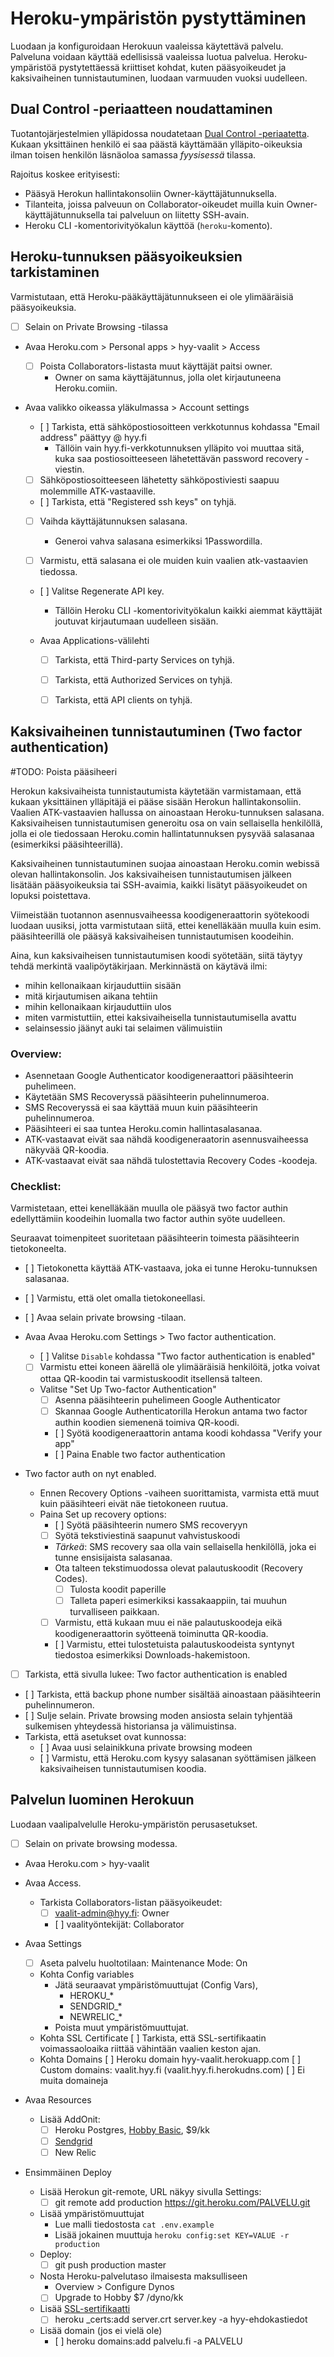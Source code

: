 # Heroku-ympäristön pystyttäminen

Luodaan ja konfiguroidaan Herokuun vaaleissa käytettävä palvelu.
Palveluna voidaan käyttää edellisissä vaaleissa luotua palvelua.
Heroku-ympäristöä pystytettäessä kriittiset kohdat, kuten pääsyoikeudet ja
kaksivaiheinen tunnistautuminen, luodaan varmuuden vuoksi
uudelleen.


## Dual Control -periaatteen noudattaminen

Tuotantojärjestelmien ylläpidossa noudatetaan
[Dual Control -periaatetta](dual-control.md). Kukaan yksittäinen henkilö ei saa
päästä käyttämään ylläpito-oikeuksia ilman toisen henkilön läsnäoloa samassa
*fyysisessä* tilassa.

Rajoitus koskee erityisesti:
- Pääsyä Herokun hallintakonsoliin Owner-käyttäjätunnuksella.
- Tilanteita, joissa palveuun on Collaborator-oikeudet muilla kuin
  Owner-käyttäjätunnuksella tai palveluun on liitetty SSH-avain.
- Heroku CLI -komentorivityökalun käyttöä (`heroku`-komento).


## Heroku-tunnuksen pääsyoikeuksien tarkistaminen

Varmistutaan, että Heroku-pääkäyttäjätunnukseen ei ole ylimääräisiä
pääsyoikeuksia.

- [ ] Selain on Private Browsing -tilassa

- Avaa Heroku.com > Personal apps > hyy-vaalit > Access
  - [ ] Poista Collaborators-listasta muut käyttäjät paitsi owner.
    - Owner on sama käyttäjätunnus, jolla olet kirjautuneena Heroku.comiin.

- Avaa valikko oikeassa yläkulmassa > Account settings
  - [ ] Tarkista, että sähköpostiosoitteen verkkotunnus kohdassa "Email address" päättyy @ hyy.fi
    - Tällöin vain hyy.fi-verkkotunnuksen ylläpito voi muuttaa sitä,
      kuka saa postiosoitteeseen lähetettävän password recovery -viestin.
  - [ ] Sähköpostiosoitteeseen lähetetty sähköpostiviesti saapuu molemmille ATK-vastaaville.

  - [ ] Tarkista, että "Registered ssh keys" on tyhjä.

  - [ ] Vaihda käyttäjätunnuksen salasana.
    - Generoi vahva salasana esimerkiksi 1Passwordilla.

  - [ ] Varmistu, että salasana ei ole muiden kuin vaalien atk-vastaavien tiedossa.

  - [ ] Valitse Regenerate API key.
    - Tällöin Heroku CLI -komentorivityökalun kaikki aiemmat käyttäjät joutuvat
      kirjautumaan uudelleen sisään.

  - Avaa Applications-välilehti
    - [ ] Tarkista, että Third-party Services on tyhjä.
    - [ ] Tarkista, että Authorized Services on tyhjä.
    - [ ] Tarkista, että API clients on tyhjä.


## Kaksivaiheinen tunnistautuminen (Two factor authentication)

#TODO: Poista pääsiheeri

Herokun kaksivaiheista tunnistautumista käytetään varmistamaan, että kukaan
yksittäinen ylläpitäjä ei pääse sisään Herokun hallintakonsoliin. Vaalien
ATK-vastaavien hallussa on ainoastaan Heroku-tunnuksen salasana. Kaksivaiheisen
tunnistautumisen generoitu osa on vain sellaisella henkilöllä, jolla ei ole
tiedossaan Heroku.comin hallintatunnuksen pysyvää salasanaa (esimerkiksi
pääsihteerillä).

Kaksivaiheinen tunnistautuminen suojaa ainoastaan Heroku.comin webissä olevan
hallintakonsolin. Jos kaksivaiheisen tunnistautumisen jälkeen lisätään
pääsyoikeuksia tai SSH-avaimia, kaikki lisätyt pääsyoikeudet on lopuksi
poistettava.

Viimeistään tuotannon asennusvaiheessa koodigeneraattorin syötekoodi luodaan
uusiksi, jotta varmistutaan siitä, ettei kenelläkään muulla kuin esim.
pääsihteerillä ole pääsyä kaksivaiheisen tunnistautumisen koodeihin.

Aina, kun kaksivaiheisen tunnistautumisen koodi syötetään, siitä täytyy tehdä
merkintä vaalipöytäkirjaan. Merkinnästä on käytävä ilmi:
- mihin kellonaikaan kirjauduttiin sisään
- mitä kirjautumisen aikana tehtiin
- mihin kellonaikaan kirjauduttiin ulos
- miten varmistuttiin, ettei kaksivaiheisella tunnistautumisella avattu
- selainsessio jäänyt auki tai selaimen välimuistiin

### Overview:
- Asennetaan Google Authenticator koodigeneraattori pääsihteerin puhelimeen.
- Käytetään SMS Recoveryssä pääsihteerin puhelinnumeroa.
- SMS Recoveryssä ei saa käyttää muun kuin pääsihteerin puhelinnumeroa.
- Pääsihteeri ei saa tuntea Heroku.comin hallintasalasanaa.
- ATK-vastaavat eivät saa nähdä koodigeneraatorin asennusvaiheessa näkyvää QR-koodia.
- ATK-vastaavat eivät saa nähdä tulostettavia Recovery Codes -koodeja.


### Checklist:

Varmistetaan, ettei kenelläkään muulla ole pääsyä two factor authin edellyttämiin koodeihin luomalla two factor authin syöte uudelleen.

Seuraavat toimenpiteet suoritetaan pääsihteerin toimesta pääsihteerin tietokoneelta.

- [ ] Tietokonetta käyttää ATK-vastaava, joka ei tunne Heroku-tunnuksen salasanaa.  
- [ ] Varmistu, että olet omalla tietokoneellasi.
- [ ] Avaa selain private browsing -tilaan.

- Avaa Avaa Heroku.com Settings > Two factor authentication.
  - [ ] Valitse `Disable` kohdassa "Two factor authentication is enabled"
  - [ ] Varmistu ettei koneen äärellä ole ylimääräisiä henkilöitä, jotka voivat ottaa QR-koodin tai varmistuskoodit itsellensä talteen.
  - Valitse "Set Up Two-factor Authentication"
    - [ ] Asenna pääsihteerin puhelimeen Google Authenticator
    - [ ] Skannaa Google Authenticatorilla Herokun antama two factor authin koodien siemenenä toimiva QR-koodi.
    - [ ] Syötä koodigeneraattorin antama koodi kohdassa "Verify your app"
    - [ ] Paina Enable two factor authentication

- Two factor auth on nyt enabled.
  - Ennen Recovery Options -vaiheen suorittamista,
    varmista että muut kuin pääsihteeri eivät näe tietokoneen ruutua.
  - Paina Set up recovery options:
    - [ ] Syötä pääsihteerin numero SMS recoveryyn
    - [ ] Syötä tekstiviestinä saapunut vahvistuskoodi
    - *Tärkeä*: SMS recovery saa olla vain sellaisella henkilöllä, joka ei tunne ensisijaista salasanaa.
    - Ota talteen tekstimuodossa olevat palautuskoodit (Recovery Codes).
      - [ ] Tulosta koodit paperille
      - [ ] Talleta paperi esimerkiksi kassakaappiin, tai muuhun turvalliseen paikkaan.
    - [ ] Varmistu, että kukaan muu ei näe palautuskoodeja eikä koodigeneraattorin syötteenä toiminutta QR-koodia.
    - [ ] Varmistu, ettei tulostetuista palautuskoodeista syntynyt tiedostoa esimerkiksi Downloads-hakemistoon.
- [ ] Tarkista, että sivulla lukee: Two factor authentication is enabled
- [ ] Tarkista, että backup phone number sisältää ainoastaan pääsihteerin puhelinnumeron.
- [ ] Sulje selain. Private browsing moden ansiosta selain tyhjentää sulkemisen yhteydessä historiansa ja välimuistinsa.
- Tarkista, että asetukset ovat kunnossa:
  - [ ] Avaa uusi selainikkuna private browsing modeen
  - [ ] Varmistu, että Heroku.com kysyy salasanan syöttämisen jälkeen kaksivaiheisen tunnistautumisen koodia.


## Palvelun luominen Herokuun

Luodaan vaalipalvelulle Heroku-ympäristön perusasetukset.

- [ ] Selain on private browsing modessa.
- Avaa Heroku.com > hyy-vaalit
- Avaa Access.
  - Tarkista Collaborators-listan pääsyoikeudet:
    - [ ] vaalit-admin@hyy.fi: Owner
    - [ ] vaalityöntekijät: Collaborator
- Avaa Settings
  - [ ] Aseta palvelu huoltotilaan: Maintenance Mode: On
  - Kohta Config variables
    - Jätä seuraavat ympäristömuuttujat (Config Vars),
      - HEROKU_*
      - SENDGRID_*
      - NEWRELIC_*
    - Poista muut ympäristömuuttujat.
  - Kohta SSL Certificate
    [ ] Tarkista, että SSL-sertifikaatin voimassaoloaika riittää vähintään vaalien keston ajan.
  - Kohta Domains
    [ ] Heroku domain hyy-vaalit.herokuapp.com
    [ ] Custom domains: vaalit.hyy.fi (vaalit.hyy.fi.herokudns.com)
    [ ] Ei muita domaineja

- Avaa Resources
  - Lisää AddOnit:
    - [ ] Heroku Postgres, [Hobby Basic](https://elements.heroku.com/addons/heroku-postgresql), $9/kk
    - [ ] [Sendgrid](https://elements.heroku.com/addons/sendgrid)
    - [ ] New Relic

- Ensimmäinen Deploy
  - Lisää Herokun git-remote, URL näkyy sivulla Settings:
    - [ ] git remote add production https://git.heroku.com/PALVELU.git
  - Lisää ympäristömuuttujat
    - Lue malli tiedostosta `cat .env.example`
    - Lisää jokainen muuttuja `heroku config:set KEY=VALUE -r production`
  - Deploy:
    - [ ] git push production master

  - Nosta Heroku-palvelutaso ilmaisesta maksulliseen
    - Overview > Configure Dynos
    - [ ] Upgrade to Hobby $7 /dyno/kk
  - Lisää [SSL-sertifikaatti](heroku-ssl-cert.md)
    - [ ] heroku _certs:add server.crt server.key -a hyy-ehdokastiedot
  - Lisää domain (jos ei vielä ole)
    - [ ] heroku domains:add palvelu.fi -a PALVELU
